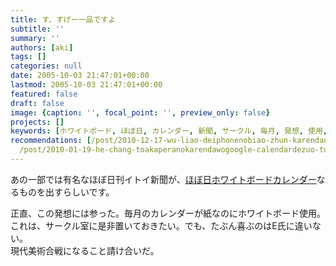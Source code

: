 ```yaml
---
title: す、すげー一品ですよ
subtitle: ''
summary: ''
authors: [aki]
tags: []
categories: null
date: 2005-10-03 21:47:01+00:00
lastmod: 2005-10-03 21:47:01+00:00
featured: false
draft: false
image: {caption: '', focal_point: '', preview_only: false}
projects: []
keywords: [ホワイトボード, ほぼ日, カレンダー, 新聞, サークル, 毎月, 発想, 使用, 一部, 違い]
recommendations: [/post/2010-12-17-wu-liao-deiphonenobiao-zhun-karendaniakapera-slash-he-chang-karendawobiao-shi-surufang-fa/,
  /post/2010-01-19-he-chang-toakaperanokarendawogoogle-calendardezuo-tutemita/, /post/2011-03-04-googlekarendanochang-suo-qing-bao-wogooglematupunibiao-shi-surufang-fa/]
---
```

あの一部では有名なほぼ日刊イトイ新聞が、[ほぼ日ホワイトボードカレンダー](http://www.1101.com/store/calendar/index.html)なるものを出すらしいです。  
  
正直、この発想には参った。毎月のカレンダーが紙なのにホワイトボード使用。  
これは、サークル室に是非置いておきたい。でも、たぶん喜ぶのはE氏に違いない。  
現代美術合戦になること請け合いだ。


